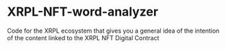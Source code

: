 # XRPL-NFT-word-analyzer
Code for the XRPL ecosystem that gives you a general idea of the intention of the content linked to the XRPL NFT Digital Contract
